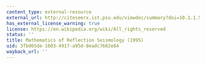 ```yaml
---
content_type: external-resource
external_url: http://citeseerx.ist.psu.edu/viewdoc/summary?doi=10.1.1.53.5197
has_external_license_warning: true
license: https://en.wikipedia.org/wiki/All_rights_reserved
status: ''
title: Mathematics of Reflection Seismology (1995)
uid: 3fbd65de-1603-4917-a95d-8eadc7682e64
wayback_url: ''
---
```

